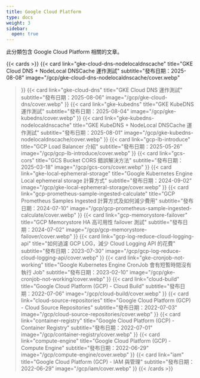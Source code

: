 ```yaml
---
title: Google Cloud Platform
type: docs
weight: 3
sidebar:
  open: true
---
```


此分類包含 Google Cloud Platform 相關的文章。

<!--more-->

{{< cards >}}
{{< card
  link="gke-cloud-dns-nodelocaldnscache"
  title="GKE Cloud DNS + NodeLocal DNSCache 運作測試"
  subtitle="發布日期：2025-08-08"
  image="/gcp/gke-cloud-dns-nodelocaldnscache/cover.webp"
>}}
{{< card
  link="gke-cloud-dns"
  title="GKE Cloud DNS 運作測試"
  subtitle="發布日期：2025-08-06"
  image="/gcp/gke-cloud-dns/cover.webp"
>}}
{{< card
  link="gke-kubedns"
  title="GKE KubeDNS 運作測試"
  subtitle="發布日期：2025-08-04"
  image="/gcp/gke-kubedns/cover.webp"
>}}
{{< card
  link="gke-kubedns-nodelocaldnscache"
  title="GKE KubeDNS + NodeLocal DNSCache 運作測試"
  subtitle="發布日期：2025-08-01"
  image="/gcp/gke-kubedns-nodelocaldnscache/cover.webp"
>}}
{{< card
  link="gcp-lb-introduce"
  title="GCP Load Balancer 介紹"
  subtitle="發布日期：2025-05-26"
  image="/gcp/gcp-lb-introduce/cover.webp"
>}}
{{< card
  link="gcs-cors"
  title="GCS Bucket CORS 錯誤解決方法"
  subtitle="發布日期：2025-03-18"
  image="/gcp/gcs-cors/cover.webp"
>}}
{{< card
  link="gke-local-ephemeral-storage"
  title="Google Kubernetes Engine Local ephemeral storage 計算方式"
  subtitle="發布日期：2024-09-02"
  image="/gcp/gke-local-ephemeral-storage/cover.webp"
>}}
{{< card
  link="gcp-prometheus-sample-ingested-calculate"
  title="GCP Prometheus Samples Ingested 計算方式及如何減少費用"
  subtitle="發布日期：2024-07-10"
  image="/gcp/gcp-prometheus-sample-ingested-calculate/cover.webp"
>}}
{{< card
  link="gcp-memorystore-failover"
  title="GCP Memorystore HA 高可用性 failover 測試"
  subtitle="發布日期：2024-07-02"
  image="/gcp/gcp-memorystore-failover/cover.webp"
>}}
{{< card
  link="gcp-log-reduce-cloud-logging-api"
  title="如何過濾 GCP LOG，減少 Cloud Logging API 的花費"
  subtitle="發布日期：2023-07-30"
  image="/gcp/gcp-log-reduce-cloud-logging-api/cover.webp"
>}}
{{< card
  link="gke-cronjob-not-working"
  title="Google Kubernetes Engine CronJob 會有短暫時間沒有執行 Job"
  subtitle="發布日期：2023-02-10"
  image="/gcp/gke-cronjob-not-working/cover.webp"
>}}
{{< card
  link="cloud-build"
  title="Google Cloud Platform (GCP) - Cloud Build"
  subtitle="發布日期：2022-07-06"
  image="/gcp/cloud-build/cover.webp"
>}}
{{< card
  link="cloud-source-repositories"
  title="Google Cloud Platform (GCP) - Cloud Source Repositories"
  subtitle="發布日期：2022-07-03"
  image="/gcp/cloud-source-repositories/cover.webp"
>}}
{{< card
  link="container-registry"
  title="Google Cloud Platform (GCP) - Container Registry"
  subtitle="發布日期：2022-07-01"
  image="/gcp/container-registry/cover.webp"
>}}
{{< card
  link="compute-engine"
  title="Google Cloud Platform (GCP) - Compute Engine"
  subtitle="發布日期：2022-06-29"
  image="/gcp/compute-engine/cover.webp"
>}}
{{< card
  link="iam"
  title="Google Cloud Platform (GCP) - IAM 與管理"
  subtitle="發布日期：2022-06-29"
  image="/gcp/iam/cover.webp"
>}}
{{< /cards >}}
